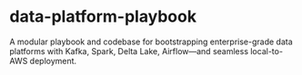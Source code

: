 # data-platform-playbook
A modular playbook and codebase for bootstrapping enterprise-grade data platforms with Kafka, Spark, Delta Lake, Airflow—and seamless local-to-AWS deployment.
